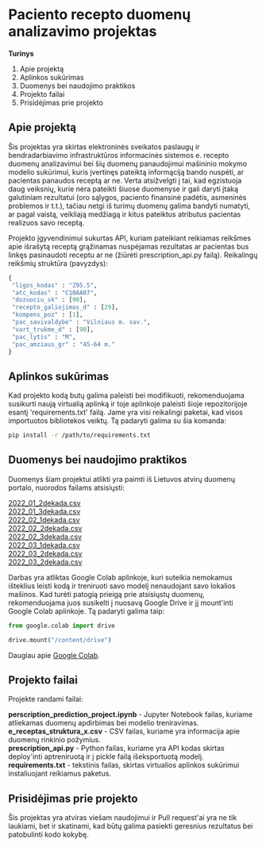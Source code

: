 # Paciento recepto duomenų analizavimo projektas

**Turinys**
1. Apie projektą
2. Aplinkos sukūrimas
3. Duomenys bei naudojimo praktikos
4. Projekto failai
5. Prisidėjimas prie projekto

## Apie projektą

Šis projektas yra skirtas elektroninės sveikatos paslaugų ir bendradarbiavimo infrastruktūros informacinės sistemos e. recepto duomenų analizavimui bei šių duomenų panaudojimui mašininio mokymo modelio sukūrimui, kuris įvertinęs pateiktą informąciją bando nuspėti, ar pacientas panaudos receptą ar ne. Verta atsižvelgti į tai, kad egzistuoja daug veiksnių, kurie nėra pateikti šiuose duomenyse ir gali daryti įtaką galutiniam rezultatui (oro sąlygos, paciento finansinė padėtis, asmeninės problemos ir t.t.), tačiau netgi iš turimų duomenų galima bandyti numatyti, ar pagal vaistą, veikliają medžiagą ir kitus pateiktus atributus pacientas realizuos savo receptą.

Projekto įgyvendinimui sukurtas API, kuriam pateikiant reikiamas reikšmes apie išrašytą receptą grąžinamas nuspėjamas rezultatas ar pacientas bus linkęs pasinaudoti receptu ar ne (žiūrėti prescription_api.py failą). Reikalingų reikšmių struktūra (pavyzdys):

```python
{    
 "ligos_kodas" : "Z95.5",                            
 "atc_kodas" : "C10AA07",     
 "dozuociu_sk" : [90],      
 "recepto_galiojimas_d" : [29],     
 "kompens_poz" : [1],      
 "pac_savivaldybe" : "Vilniaus m. sav.",      
 "vart_trukme_d" : [90],      
 "pac_lytis" : "M",      
 "pac_amziaus_gr" : "45-64 m."     
}
```

## Aplinkos sukūrimas

Kad projekto kodą butų galima paleisti bei modifikuoti, rekomenduojama susikurti naują virtualią aplinką ir toje aplinkoje paleisti šioje repozitorijoje esantį 'requirements.txt' failą. Jame yra visi reikalingi paketai, kad visos importuotos bibliotekos veiktų. Tą padaryti galima su šia komanda:

```bash
pip install -r /path/to/requirements.txt
```

## Duomenys bei naudojimo praktikos

Duomenys šiam projektui atlikti yra paimti iš Lietuvos atvirų duomenų portalo, nuorodos failams atsisiųsti:

[2022_01_2dekada.csv](https://data.gov.lt/dataset/2020/download/12649/espbi_OD_israsyti_receptai_2022_01_2dekada.csv)         
[2022_01_3dekada.csv](https://data.gov.lt/dataset/2020/download/12650/espbi_OD_israsyti_receptai_2022_01_3dekada.csv)  
[2022_02_1dekada.csv](https://data.gov.lt/dataset/2020/download/12651/espbi_OD_israsyti_receptai_2022_02_1dekada.csv)  
[2022_02_2dekada.csv](https://data.gov.lt/dataset/2020/download/12652/espbi_OD_israsyti_receptai_2022_02_2dekada.csv)  
[2022_02_3dekada.csv](https://data.gov.lt/dataset/2020/download/12653/espbi_OD_israsyti_receptai_2022_02_3dekada.csv)  
[2022_03_1dekada.csv](https://data.gov.lt/dataset/2020/download/12654/espbi_OD_israsyti_receptai_2022_03_1dekada.csv)   
[2022_03_2dekada.csv](https://data.gov.lt/dataset/2020/download/12655/espbi_OD_israsyti_receptai_2022_03_2dekada.csv)  
[2022_03_2dekada.csv](https://data.gov.lt/dataset/2020/download/12656/espbi_OD_israsyti_receptai_2022_03_3dekada.csv)


Darbas yra atliktas Google Colab aplinkoje, kuri suteikia nemokamus išteklius leisti kodą ir treniruoti savo modelį nenaudojant savo lokalios mašinos. Kad turėti patogią prieigą prie atsisiųstų duomenų, rekomenduojama juos susikelti į nuosavą Google Drive ir jį mount'inti Google Colab aplinkoje. Tą padaryti galima taip:

```python
from google.colab import drive

drive.mount("/content/drive")
```

Daugiau apie [Google Colab](https://colab.research.google.com). 

## Projekto failai

Projekte randami failai:

**perscription_prediction_project.ipynb** - Jupyter Notebook failas, kuriame atliekamas duomenų apdirbimas bei modelio treniravimas.   
**e_receptas_struktura_x.csv** - CSV failas, kuriame yra informacija apie duomenų rinkinio požymius.     
**prescription_api.py** - Python failas, kuriame yra API kodas skirtas deploy'inti aptreniruotą ir į pickle failą išeksportuotą modelį.   
**requirements.txt** - tekstinis failas, skirtas virtualios aplinkos sukūrimui instaliuojant reikiamus paketus.

## Prisidėjimas prie projekto

Šis projektas yra atviras viešam naudojimui ir Pull request'ai yra ne tik laukiami, bet ir skatinami, kad būtų galima pasiekti geresnius rezultatus bei patobulinti kodo kokybę.
